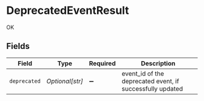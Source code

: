 # DeprecatedEventResult

OK


## Fields

| Field                                                     | Type                                                      | Required                                                  | Description                                               |
| --------------------------------------------------------- | --------------------------------------------------------- | --------------------------------------------------------- | --------------------------------------------------------- |
| `deprecated`                                              | *Optional[str]*                                           | :heavy_minus_sign:                                        | event_id of the deprecated event, if successfully updated |